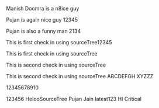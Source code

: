 Manish Doomra is a n8ice guy

Pujan is again nice guy 12345

Pujan is also a funny man 2134

This is first check in using sourceTree12345

This is first check in using sourceTree

This is second check in using sourceTree

This is second check in using sourceTree ABCDEFGH XYZZZ

12345678910

123456
HelooSourceTree
Pujan Jain
latest123
HI Critical
